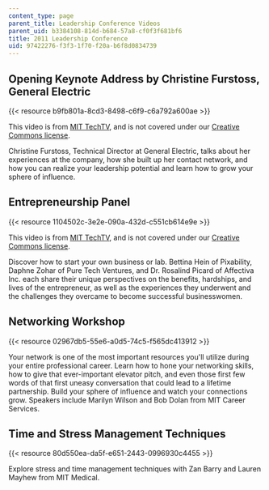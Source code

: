 ```yaml
---
content_type: page
parent_title: Leadership Conference Videos
parent_uid: b3384108-814d-b684-57a8-cf0f3f681bf6
title: 2011 Leadership Conference
uid: 97422276-f3f3-1f70-f20a-b6f8d0834739
---
```


Opening Keynote Address by Christine Furstoss, General Electric
---------------------------------------------------------------

{{< resource b9fb801a-8cd3-8498-c6f9-c6a792a600ae >}}

This video is from [MIT TechTV](http://techtv.mit.edu), and is not covered under our [Creative Commons license](/terms/#cc).

Christine Furstoss, Technical Director at General Electric, talks about her experiences at the company, how she built up her contact network, and how you can realize your leadership potential and learn how to grow your sphere of influence.

Entrepreneurship Panel
----------------------

{{< resource 1104502c-3e2e-090a-432d-c551cb614e9e >}}

This video is from [MIT TechTV](http://techtv.mit.edu), and is not covered under our [Creative Commons license](/terms/#cc).

Discover how to start your own business or lab. Bettina Hein of Pixability, Daphne Zohar of Pure Tech Ventures, and Dr. Rosalind Picard of Affectiva Inc. each share their unique perspectives on the benefits, hardships, and lives of the entrepreneur, as well as the experiences they underwent and the challenges they overcame to become successful businesswomen.

Networking Workshop
-------------------

{{< resource 02967db5-55e6-a0d5-74c5-f565dc413912 >}}

Your network is one of the most important resources you'll utilize during your entire professional career. Learn how to hone your networking skills, how to give that ever-important elevator pitch, and even those first few words of that first uneasy conversation that could lead to a lifetime partnership. Build your sphere of influence and watch your connections grow. Speakers include Marilyn Wilson and Bob Dolan from MIT Career Services.

Time and Stress Management Techniques
-------------------------------------

{{< resource 80d550ea-da5f-e651-2443-0996930c4455 >}}

Explore stress and time management techniques with Zan Barry and Lauren Mayhew from MIT Medical.